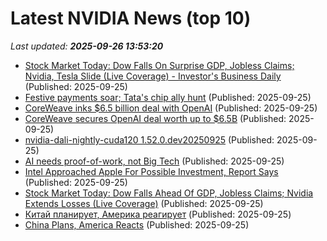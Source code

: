 # Latest NVIDIA News (top 10)
_Last updated: **2025-09-26 13:53:20**_

- [Stock Market Today: Dow Falls On Surprise GDP, Jobless Claims; Nvidia, Tesla Slide (Live Coverage) - Investor's Business Daily](https://slashdot.org/firehose.pl?op=view&amp;id=179529984) (Published: 2025-09-25)
- [Festive payments soar; Tata's chip ally hunt](https://economictimes.indiatimes.com/tech/newsletters/tech-top-5/festive-payments-soar-tatas-chip-ally-hunt/articleshow/124120841.cms) (Published: 2025-09-25)
- [CoreWeave inks $6.5 billion deal with OpenAI](https://www.cnbc.com/2025/09/25/coreweave-openai-6point5-billion-deal.html) (Published: 2025-09-25)
- [CoreWeave secures OpenAI deal worth up to $6.5B](https://cryptobriefing.com/coreweave-openai-6-5b-deal-ai-infrastructure/) (Published: 2025-09-25)
- [nvidia-dali-nightly-cuda120 1.52.0.dev20250925](https://pypi.org/project/nvidia-dali-nightly-cuda120/1.52.0.dev20250925/) (Published: 2025-09-25)
- [AI needs proof-of-work, not Big Tech](https://cointelegraph.com/news/ai-proof-of-work) (Published: 2025-09-25)
- [Intel Approached Apple For Possible Investment, Report Says](https://www.forbes.com/sites/tylerroush/2025/09/25/intel-approached-apple-for-possible-investment-report-says/) (Published: 2025-09-25)
- [Stock Market Today: Dow Falls Ahead Of GDP, Jobless Claims; Nvidia Extends Losses (Live Coverage)](https://biztoc.com/x/a62367317735b409) (Published: 2025-09-25)
- [Китай планирует, Америка реагирует](https://www.project-syndicate.org/commentary/trump-reactive-industrial-policy-cannot-compare-to-china-five-year-plans-by-stephen-s-roach-2025-09/russian) (Published: 2025-09-25)
- [China Plans, America Reacts](https://www.project-syndicate.org/commentary/trump-reactive-industrial-policy-cannot-compare-to-china-five-year-plans-by-stephen-s-roach-2025-09) (Published: 2025-09-25)
